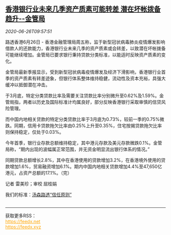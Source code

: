 <!--1593166999000-->
[香港银行业未来几季资产质素可能转差 潜在坏帐拨备趋升--金管局](https://cn.reuters.com/article/hkma-hk-bank-asset-npl-0626-idCNKBS23X1BN)
------

<div><i>2020-06-26T09:57:51</i></div><div class="StandardArticleBody_body"><p>路透香港6月26日 - 香港金融管理局周五称，监于新型冠状病毒肺炎疫情爆发影响借款人的还款能力，香港银行业未来几季的资产质素或会转差，以致潜在坏帐拨备可能继续增加。金管局已要求银行秉持贷款分类标准，以能适时反映资产质素的变化。 </p><p>金管局最新季报显示，受到新型冠状病毒疫情爆发及经济下滑影响，香港银行业首季的资产质素有转差迹象，但银行体系整体维持稳健，流动性及资本充裕，具强大缓冲以抵御潜在冲击。 </p><p>于3月底，特定分类贷款比率及需要关注贷款比率分别微升至0.62%及1.59%。金管局指，两者以历史及国际标准计均属良好，部分反映香港银行采取审慎的信贷风险管理。 </p><p>而中国内地相关贷款的特定分类贷款比率于3月底为0.73%，较前一季的0.75%微跌。同期，信用卡贷款拖欠比率由0.25%上升至0.35%，住宅按揭贷款拖欠比率则保持稳定，仅处于0.03%。 </p><p>今年首季，银行业存款总额维持稳定，其中港元存款及美元存款微跌0.1%。金管局称，“期内出现的波幅属正常范围，并无资金明显流出银行体系的情况。” </p><p>同期贷款总额增长2.8%，其中在香港使用的贷款增加3.2%，在香港境外使用的贷款增加1.6%，贸易融资增加6.1%。期内中国内地相关贷款增加4.4%至47,650亿港元，占资产总额的17.1%。（完）  </p><div class="Attribution_container"><div class="Attribution_attribution"><p class="Attribution_content">记者 雷美珍；审校 屈桂娟 </p></div></div><div class="StandardArticleBody_trustBadgeContainer"><span class="StandardArticleBody_trustBadgeTitle">我们的标准：</span><span class="trustBadgeUrl"><a href="https://www.thomsonreuters.cn/content/dam/openweb/documents/pdf/china/brochures/about-us-1.pdf">汤森路透“信任原则”</a></span></div></div><br><hr><div>获取更多RSS：<br><a href="https://feedx.net" style="color:orange" target="_blank">https://feedx.net</a> <br><a href="https://feedx.xyz" style="color:orange" target="_blank">https://feedx.xyz</a><br></div>
